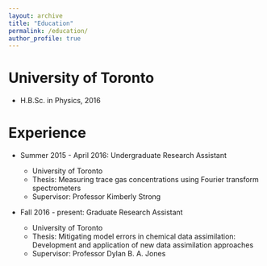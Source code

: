 ```yaml
---
layout: archive
title: "Education"
permalink: /education/
author_profile: true
---
```


University of Toronto
======
* H.B.Sc. in Physics, 2016

Experience
======
* Summer 2015 - April 2016: Undergraduate Research Assistant
  * University of Toronto
  * Thesis: Measuring trace gas concentrations using Fourier transform spectrometers
  * Supervisor: Professor Kimberly Strong

* Fall 2016 - present: Graduate Research Assistant
  * University of Toronto
  * Thesis: Mitigating model errors in chemical data assimilation: Development and application of new data assimilation approaches
  * Supervisor: Professor Dylan B. A. Jones
  

